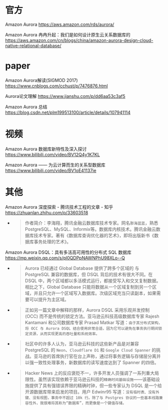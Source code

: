 
# 官方

Amazon Aurora https://aws.amazon.com/rds/aurora/

Amazon Aurora 冉冉升起：我们是如何设计原生云关系数据库的 https://aws.amazon.com/cn/blogs/china/amazon-aurora-design-cloud-native-relational-database/

# paper

Amazon Aurora解读(SIGMOD 2017)  https://www.cnblogs.com/cchust/p/7476876.html

Aurora论文理解 https://www.jianshu.com/p/dd6aa53c3af5

Amazon Aurora 总结 https://blog.csdn.net/plm199513100/article/details/107941114

# 视频

Amazon Aurora 数据库新特性及深入探讨 https://www.bilibili.com/video/BV12Q4y1K7KL

Amazon Aurora —— 为云计算而生的关系型数据库 https://www.bilibili.com/video/BV1oE41137ie

# 其他

Amazon Aurora 深度探索 - 腾讯技术工程的文章 - 知乎 https://zhuanlan.zhihu.com/p/33603518
- > 作者简介：李海翔，腾讯金融云数据库技术专家。网名`那海蓝蓝`，熟悉PostgreSQL、MySQL、Informix等。数据库内核技术。腾讯金融云数据库技术专家。著有《数据库查询优化器的艺术》，即将出版新书《数据库事务处理的艺术》。

Amazon Aurora DSQL：具有多活高可用性的分布式 SQL 数据库 https://mp.weixin.qq.com/s/pl0QDPpNAWNPhU98XLo--Q
- > Aurora 已经通过 Global Database 提供了跨多个区域的 与 PostgreSQL 兼容的数据库，但 DSQL 背后的技术有很大不同。在 DSQL 中，两个区域都以多活模式运行，都接受写入和交叉复制数据。相比之下，Global Database 只能将数据从一个区域复制到另一个区域，并且只允许一个区域写入数据库。次级区域充当只读副本，如果需要可以提升为主区域。
- > 正如另一篇文章中解释的那样，Aurora DSQL 采用乐观并发控制 (OCC) 而不是传统的锁定方法。亚马逊云科技高级数据库专家 Rajesh Kantamani 和公司数据库专家 Prasad Matkar 写道：`由于其分布式架构，将 OCC 与 Aurora DSQL 结合使用非常合适，因为它可以避免在事务执行期间锁定资源，从而实现更高的吞吐量和系统效率。`
- > 社区中的许多人认为，亚马逊云科技的这些新产品是对兼容 PostgreSQL 的 `Neon`、`Cloudflare D1` 和 `Google Cloud Spanner` 的挑战。亚马逊的首席执行官在台上声称，通过将事务逻辑与存储层分离并以强一致性处理事务，新数据库的读写速度达到了 Spanner 的四倍。
- > Hacker News 上的反应褒贬不一，许多开发人员强调了一系列重大局限性。虽然该实现依赖于亚马逊云科技的`精确时间基础设施`——该基础设施提供了具有强错误界限的精确时钟，但一些专家认为 DSQL 是一个给开源数据库带来启发的项目。用户 Edwinr95 写道：`没有临时表、没有外键、没有视图，事务中不超过 10k 行。除了与 Postgres 协议的一些基本线路兼容性外，我很难将其称为“数据库”，而更像是一个键值存储。`
